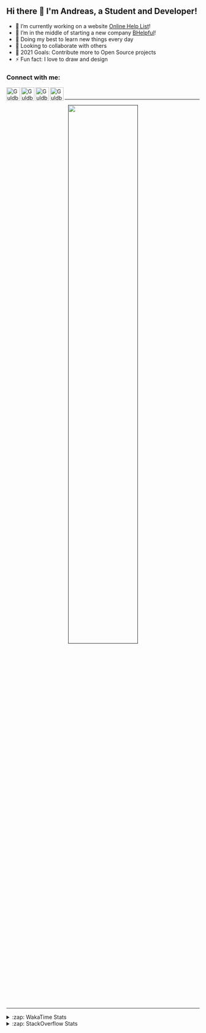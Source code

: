 ## Hi there 👋 I'm Andreas, a Student and Developer!

- 🔭 I’m currently working on a website [Online Help List][OHL]!
- 📑 I’m in the middle of starting a new company [BHelpful][BHelpful]!
- 🌱 Doing my best to learn new things every day
- 👯 Looking to collaborate with others
- 🥅 2021 Goals: Contribute more to Open Source projects
- ⚡ Fun fact: I love to draw and design

### Connect with me:

[<img align="left" alt="Guldberg | YouTube" width="35px" src="https://cdn1.iconfinder.com/data/icons/logotypes/32/youtube-512.png" />][youtube]
[<img align="left" alt="Guldberg | Twitter" width="35px" src="https://cdn1.iconfinder.com/data/icons/logotypes/32/square-twitter-512.png" />][twitter]
[<img align="left" alt="Guldberg | LinkedIn" width="35px" src="https://cdn1.iconfinder.com/data/icons/logotypes/32/square-linkedin-512.png" />][linkedin]
[<img align="left" alt="Guldberg | Instagram" width="35px" src="https://cdn2.iconfinder.com/data/icons/social-icons-33/128/Instagram-512.png" />][instagram]

<br />

---

<p align="center">
  <a href="">
    <img width="60% align="center" src="https://github-readme-stats.vercel.app/api?username=Andreasgdp&show_icons=true&count_private=true" />
  </a>
</p>

---

<details>
  <summary>:zap: WakaTime Stats</summary>

<br />

<!--START_SECTION:waka-->
![Profile Views](http://img.shields.io/badge/Profile%20Views-0-blue)

**I'm an Early 🐤** 

```text
🌞 Morning    191 commits    ████░░░░░░░░░░░░░░░░░░░░░   19.23% 
🌆 Daytime    475 commits    ████████████░░░░░░░░░░░░░   47.83% 
🌃 Evening    307 commits    ███████░░░░░░░░░░░░░░░░░░   30.92% 
🌙 Night      20 commits     ░░░░░░░░░░░░░░░░░░░░░░░░░   2.01%

```
📅 **I'm Most Productive on Sunday** 

```text
Monday       175 commits    ████░░░░░░░░░░░░░░░░░░░░░   17.62% 
Tuesday      122 commits    ███░░░░░░░░░░░░░░░░░░░░░░   12.29% 
Wednesday    151 commits    ███░░░░░░░░░░░░░░░░░░░░░░   15.21% 
Thursday     111 commits    ██░░░░░░░░░░░░░░░░░░░░░░░   11.18% 
Friday       86 commits     ██░░░░░░░░░░░░░░░░░░░░░░░   8.66% 
Saturday     133 commits    ███░░░░░░░░░░░░░░░░░░░░░░   13.39% 
Sunday       215 commits    █████░░░░░░░░░░░░░░░░░░░░   21.65%

```


📊 **This Week I Spent My Time On** 

```text
⌚︎ Time Zone: Europe/Copenhagen

💬 Programming Languages: 
TypeScript               5 hrs 40 mins       █████████████░░░░░░░░░░░░   52.94% 
HTML                     2 hrs 22 mins       █████░░░░░░░░░░░░░░░░░░░░   22.08% 
YAML                     1 hr 35 mins        ███░░░░░░░░░░░░░░░░░░░░░░   14.85% 
JSON                     36 mins             █░░░░░░░░░░░░░░░░░░░░░░░░   5.65% 
Markdown                 22 mins             ░░░░░░░░░░░░░░░░░░░░░░░░░   3.46%

🔥 Editors: 
VS Code                  10 hrs 43 mins      █████████████████████████   100.0%

🐱‍💻 Projects: 
com.urstudent.gripper    6 hrs 19 mins       ██████████████░░░░░░░░░░░   59.02% 
com.yourcompany.thenewapp2 hrs 6 mins        █████░░░░░░░░░░░░░░░░░░░░   19.62% 
Mealplanr-api            1 hr 21 mins        ███░░░░░░░░░░░░░░░░░░░░░░   12.67% 
Mealplanr                55 mins             ██░░░░░░░░░░░░░░░░░░░░░░░   8.69%

💻 Operating System: 
Mac                      8 hrs 25 mins       ███████████████████░░░░░░   78.64% 
Windows                  2 hrs 17 mins       █████░░░░░░░░░░░░░░░░░░░░   21.36%

```

**I Mostly Code in Python** 

```text
Python                   11 repos            ██████████░░░░░░░░░░░░░░░   42.31% 
C++                      2 repos             ██░░░░░░░░░░░░░░░░░░░░░░░   7.69% 
TypeScript               2 repos             ██░░░░░░░░░░░░░░░░░░░░░░░   7.69% 
HTML                     2 repos             ██░░░░░░░░░░░░░░░░░░░░░░░   7.69% 
Batchfile                2 repos             ██░░░░░░░░░░░░░░░░░░░░░░░   7.69%

```



 Last Updated on 09/08/2021
<!--END_SECTION:waka-->


</details>

<details>
  <summary>:zap: StackOverflow Stats</summary>
  
  <br />
  
  [![Andreas G.D Petersen StackOverflow](https://github-readme-stackoverflow.vercel.app/?userID=11050308)](https://stackoverflow.com/users/11050308/andreas-g-d-petersen)


</details>

<br />


[twitter]: https://twitter.com/Guldberg20
[youtube]: https://www.youtube.com/channel/UCORVtLIFnURPEo_Fo-MGv8A
[instagram]: https://www.instagram.com/andreasgdp/
[linkedin]: https://www.linkedin.com/in/andreasgdp/
[OHL]: https://ohl.bhelpful.net/
[BHelpful]: https://github.com/BHelpful
